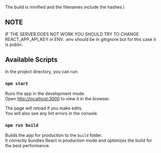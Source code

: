 The build is minified and the filenames include the hashes.\

## NOTE
IF THE SERVER DOES NOT WORK YOU SHOULD TRY TO CHANGE REACT_APP_API_KEY in ENV.
.env should be in gitignore but for this case it is public.

## Available Scripts

In the project directory, you can run:

### `npm start`

Runs the app in the development mode.\
Open [http://localhost:3000](http://localhost:3000) to view it in the browser.


The page will reload if you make edits.\
You will also see any lint errors in the console.

### `npm run build`

Builds the app for production to the `build` folder.\
It correctly bundles React in production mode and optimizes the build for the best performance.

